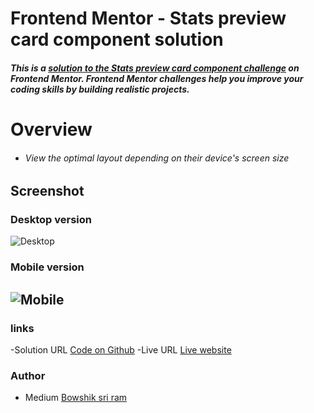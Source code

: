 # Frontend Mentor - Stats preview card component solution

##### This is a [solution to the Stats preview card component challenge]() on Frontend Mentor. Frontend Mentor challenges help you improve your coding skills by building realistic projects.

# Overview

- ###### View the optimal layout depending on their device's screen size
## Screenshot
### Desktop version
![Desktop](https://res.cloudinary.com/dz209s6jk/image/upload/q_auto:good,w_900/Challenges/t26y9p3veejvbc9biv3f.jpg)
### Mobile version
![Mobile](https://res.cloudinary.com/dz209s6jk/image/upload/q_auto:good,w_900/Challenges/zndkz1bimmoqwh7mzcmm.jpg)
---
### links
-Solution URL [Code on Github](https://github.com/)
-Live URL [Live website](https://github.com)

### Author
- Medium [Bowshik sri ram](https://medium.com/@bowshiksriram)
